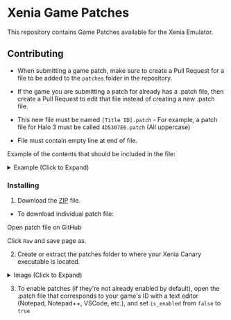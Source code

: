 # Xenia Game Patches

This repository contains Game Patches available for the Xenia Emulator.

## Contributing

 - When submitting a game patch, make sure to create a Pull Request for a file to be added to the `patches` folder in the repository.

 - If the game you are submitting a patch for already has a .patch file, then create a Pull Request to edit that file instead of creating a new .patch file.

 - This new file must be named `[Title ID].patch` - For example, a patch file for Halo 3 must be called `4D5307E6.patch` (All uppercase)

 - File must contain empty line at end of file.

Example of the contents that should be included in the file:
<details><summary>Example (Click to Expand)</summary>

```
title_name = "Rockstar Table Tennis"
title_id = "545407DF"

[[patch]]
    name = "Rockstar Table Tennis - Crash Skip"
    desc = "None"
    author = "Gliniak"
    is_enabled = true
    
    [[patch.be8]]
        address = 0x8237A3DB
        value = 0x05
```
</details>

### Installing

1. Download the [ZIP](https://github.com/xenia-canary/game-patches/archive/main.zip) file.

 - To download individual patch file:

  Open patch file on GitHub

  Click `Raw` and save page as.

2. Create or extract the patches folder to where your Xenia Canary executable is located.

<details><summary>Image (Click to Expand)</summary>

![](https://cdn.discordapp.com/attachments/747164286056661153/764464248176115712/unknown.png)

</details>

3. To enable patches (if they're not already enabled by default), open the .patch file that corresponds to your game's ID with a text editor (Notepad, Notepad++, VSCode, etc.), and set `is_enabled` from `false` to `true`
